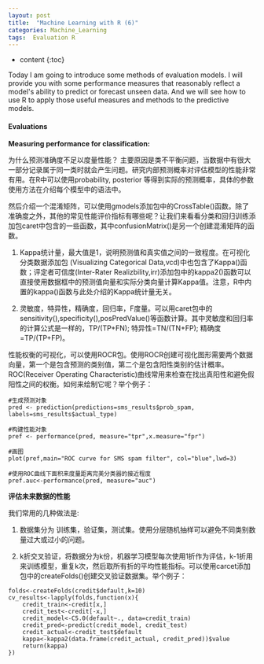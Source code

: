 ```yaml
---
layout: post
title:  "Machine Learning with R (6)"
categories: Machine_Learning 
tags:  Evaluation R
--- 
```


* content
{:toc}  

Today I am going to introduce some methods of evaluation models. I will provide you with some performance measures that reasonably reflect a model's ability to predict or forecast unseen data. And we will see how to use R to apply those useful measures and methods to the predictive models.  




#### **Evaluations**

**Measuring performance for classification:**

为什么预测准确度不足以度量性能？ 主要原因是类不平衡问题，当数据中有很大一部分记录属于同一类时就会产生问题。研究内部预测概率对评估模型的性能非常有用。在R中可以使用probability, posterior 等得到实际的预测概率，具体的参数使用方法在介绍每个模型中的语法中。 

然后介绍一个混淆矩阵，可以使用gmodels添加包中的CrossTable()函数。除了准确度之外，其他的常见性能评价指标有哪些呢？让我们来看看分类和回归训练添加包caret中包含的一些函数，其中confusionMatrix()是另一个创建混淆矩阵的函数。 

1. Kappa统计量，最大值是1，说明预测值和真实值之间的一致程度。在可视化分类数据添加包 (Visualizing Categorical Data,vcd)中也包含了Kappa()函数；评定者可信度(Inter-Rater Realizbility,irr)添加包中的kappa2()函数可以直接使用数据框中的预测值向量和实际分类向量计算Kappa值。注意，R中内置的kappa()函数与此处介绍的Kappa统计量无关。

2. 灵敏度，特异性，精确度，回归率，F度量。可以用caret包中的sensitivity(),specificity(),posPredValue()等函数计算。其中灵敏度和回归率的计算公式是一样的，TP/(TP+FN); 特异性=TN/(TN+FP); 精确度=TP/(TP+FP)。

性能权衡的可视化，可以使用ROCR包。使用ROCR创建可视化图形需要两个数据向量，第一个是包含预测的类别值，第二个是包含阳性类别的估计概率。 ROC(Receiver Operating Characteristic)曲线常用来检查在找出真阳性和避免假阳性之间的权衡。如何来绘制它呢？举个例子：

```
#生成预测对象 
pred <- prediction(predictions=sms_results$prob_spam, labels=sms_results$actual_type)

#构建性能对象
pref <- performance(pred, measure="tpr",x.measure="fpr")

#画图
plot(pref,main="ROC curve for SMS spam filter", col="blue",lwd=3)

#使用ROC曲线下面积来度量距离完美分类器的接近程度
pref.auc<-performance(pred, measure="auc")
```

**评估未来数据的性能**

我们常用的几种做法是:

1. 数据集分为 训练集，验证集，测试集。使用分层随机抽样可以避免不同类别数量过大或过小的问题。

2. k折交叉验证，将数据分为k份，机器学习模型每次使用1折作为评估，k-1折用来训练模型，重复k次，然后取所有折的平均性能指标。可以使用carcet添加包中的createFolds()创建交叉验证数据集。举个例子：

```
folds<-createFolds(credit$default,k=10)
cv_results<-lapply(folds,function(x){
	credit_train<-credit[x,]
	credit_test<-credit[-x,]
	credit_model<-C5.0(default~., data=credit_train)
	credit_pred<-predict(credit_model, credit_test)
	credit_actual<-credit_test$default
	kappa<-kappa2(data.frame(credit_actual, credit_pred))$value
	return(kappa)
})
```
